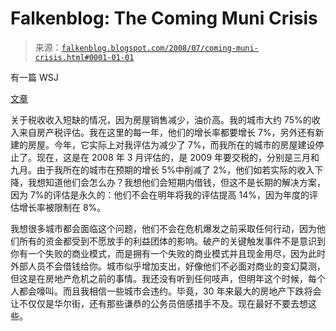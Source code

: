 <!--yml

category: 未分类

日期：2024 年 05 月 12 日 23:06:43

-->

# Falkenblog: The Coming Muni Crisis

> 来源：[`falkenblog.blogspot.com/2008/07/coming-muni-crisis.html#0001-01-01`](http://falkenblog.blogspot.com/2008/07/coming-muni-crisis.html#0001-01-01)

有一篇 WSJ

[文章](http://online.wsj.com/article/SB121682740001077489.html?mod=hps_us_whats_news)

关于税收收入短缺的情况，因为房屋销售减少，油价高。我的城市大约 75%的收入来自房产税评估。我在这里的每一年，他们的增长率都要增长 7%，另外还有新建的房屋。今年，它实际上对我评估为减少了 7%，而我所在的城市的房屋建设停止了。现在，这是在 2008 年 3 月评估的，是 2009 年要交税的，分别是三月和九月。由于我所在的城市在预期的增长 5%中削减了 2%，他们如若实际的收入下降，我想知道他们会怎么办？我想他们会短期内借钱，但这不是长期的解决方案，因为 7%的评估是永久的：他们不会在明年将我的评估提高 14%，因为年度的评估增长率被限制在 8%。

我想很多城市都会面临这个问题，他们不会在危机爆发之前采取任何行动，因为他们所有的资金都受到不愿放手的利益团体的影响。破产的关键触发事件不是意识到你有一个失败的商业模式，而是拥有一个失败的商业模式并且现金用尽，因为此时外部人员不会借钱给你。城市似乎增加支出，好像他们不必面对商业的变幻莫测，但这是在房地产危机之前的事情。我还没有听到任何吱声，但明年这个时候，每个人都会嚎叫。而且我相信一些城市会违约。毕竟，30 年来最大的房地产下跌将会让不仅仅是华尔街，还有那些谦恭的公务员倍感措手不及。现在最好不要去想这些。
